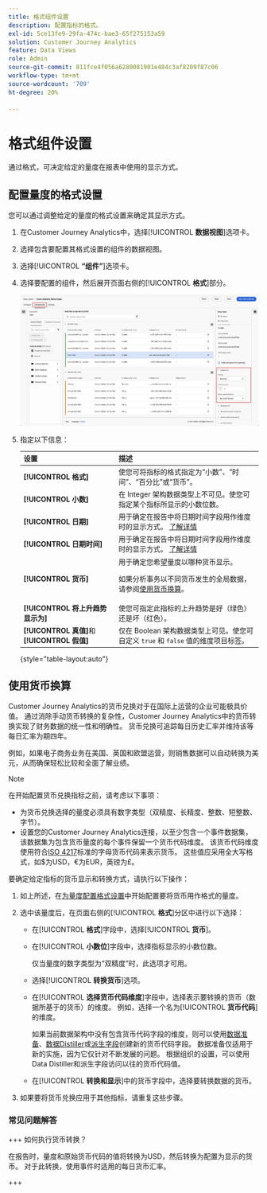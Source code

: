```yaml
---
title: 格式组件设置
description: 配置指标的格式。
exl-id: 5ce13fe9-29fa-474c-bae3-65f275153a59
solution: Customer Journey Analytics
feature: Data Views
role: Admin
source-git-commit: 811fce4f056a6280081901e484c3af8209f87c06
workflow-type: tm+mt
source-wordcount: '709'
ht-degree: 20%

---
```


# 格式组件设置

通过格式，可决定给定的量度在报表中使用的显示方式。

## 配置量度的格式设置

您可以通过调整给定的量度的格式设置来确定其显示方式。

1. 在Customer Journey Analytics中，选择&#x200B;[!UICONTROL **数据视图**]&#x200B;选项卡。

1. 选择包含要配置其格式设置的组件的数据视图。

1. 选择&#x200B;[!UICONTROL **“组件”**]&#x200B;选项卡。

1. 选择要配置的组件，然后展开页面右侧的&#x200B;[!UICONTROL **格式**]&#x200B;部分。

   ![格式设置](../assets/format-settings.png)

1. 指定以下信息：

   | 设置 | 描述 |
   | --- | --- |
   | **[!UICONTROL 格式]** | 使您可将指标的格式指定为“小数”、“时间”、“百分比”或“货币”。 |
   | **[!UICONTROL 小数]** | 在 Integer 架构数据类型上不可见。使您可指定某个指标所显示的小数位数。 |
   | **[!UICONTROL 日期]** | 用于确定在报告中将日期时间字段用作维度时的显示方式。 [了解详情](../../use-cases/data-views/data-views-usecases.md#date-and-date-time-use-cases) |
   | **[!UICONTROL 日期时间]** | 用于确定在报告中将日期时间字段用作维度时的显示方式。 [了解详情](../../use-cases/data-views/data-views-usecases.md#date-and-date-time-use-cases) |
   | **[!UICONTROL 货币]** | 用于确定您希望量度以哪种货币显示。 <p>如果分析事务以不同货币发生的全局数据，请参阅[使用货币换算](#use-currency-conversion)。</p> |
   | **[!UICONTROL 将上升趋势显示为]** | 使您可指定此指标的上升趋势是好（绿色）还是坏（红色）。 |
   | **[!UICONTROL 真值]**&#x200B;和&#x200B;**[!UICONTROL 假值]** | 仅在 Boolean 架构数据类型上可见。使您可自定义 `true` 和 `false` 值的维度项目标签。 |

   {style="table-layout:auto"}

## 使用货币换算

Customer Journey Analytics的货币兑换对于在国际上运营的企业可能极具价值。 通过消除手动货币转换的复杂性，Customer Journey Analytics中的货币转换实现了财务数据的统一性和明确性。 货币兑换可追踪每日历史汇率并维持该等每日汇率为期四年。

例如，如果电子商务业务在美国、英国和欧盟运营，则销售数据可以自动转换为美元，从而确保轻松比较和全面了解业绩。

>[!NOTE]
>
>在开始配置货币兑换指标之前，请考虑以下事项：
>
>* 为货币兑换选择的量度必须具有数字类型（双精度、长精度、整数、短整数、字节）。
>* 设置您的Customer Journey Analytics连接，以至少包含一个事件数据集，该数据集为包含货币量度的每个事件保留一个货币代码维度。 该货币代码维度使用符合[ISO 4217](https://www.iso.org/iso-4217-currency-codes.html)标准的字母货币代码来表示货币。 这些值应采用全大写格式，如$为USD，€为EUR，英镑为£。

要确定给定指标的货币显示和转换方式，请执行以下操作：

1. 如上所述，在[为量度配置格式设置](#configure-format-settings-for-a-metric)中开始配置要将货币用作格式的量度。

1. 选中该量度后，在页面右侧的&#x200B;[!UICONTROL **格式**]&#x200B;分区中进行以下选择：

   * 在&#x200B;[!UICONTROL **格式**]&#x200B;字段中，选择&#x200B;[!UICONTROL **货币**]。

   * 在&#x200B;[!UICONTROL **小数位**]&#x200B;字段中，选择指标显示的小数位数。

     仅当量度的数字类型为“双精度”时，此选项才可用。

   * 选择&#x200B;[!UICONTROL **转换货币**]&#x200B;选项。

   * 在&#x200B;[!UICONTROL **选择货币代码维度**]&#x200B;字段中，选择表示要转换的货币（数据所基于的货币）的维度。 例如，选择一个名为&#x200B;[!UICONTROL **货币代码**]&#x200B;的维度。

     如果当前数据架构中没有包含货币代码字段的维度，则可以使用[数据准备](https://experienceleague.adobe.com/docs/experience-platform/data-prep/home.html?lang=zh-Hans)、[数据Distiller](https://experienceleague.adobe.com/docs/experience-platform/query/data-distiller/overview.html)或[派生字段](/help/data-views/derived-fields/derived-fields.md)创建新的货币代码字段。 数据准备仅适用于新的实施，因为它仅针对不断发展的问题。 根据组织的设置，可以使用Data Distiller和派生字段访问以往的货币代码值。

   * 在&#x200B;[!UICONTROL **转换和显示**]&#x200B;中的货币字段中，选择要转换数据的货币。

1. 如果要将货币兑换应用于其他指标，请重复这些步骤。



### 常见问题解答

+++ 如何执行货币转换？

在报告时，量度和原始货币代码的值将转换为USD，然后转换为配置为显示的货币。 对于此转换，使用事件时适用的每日货币汇率。

+++

